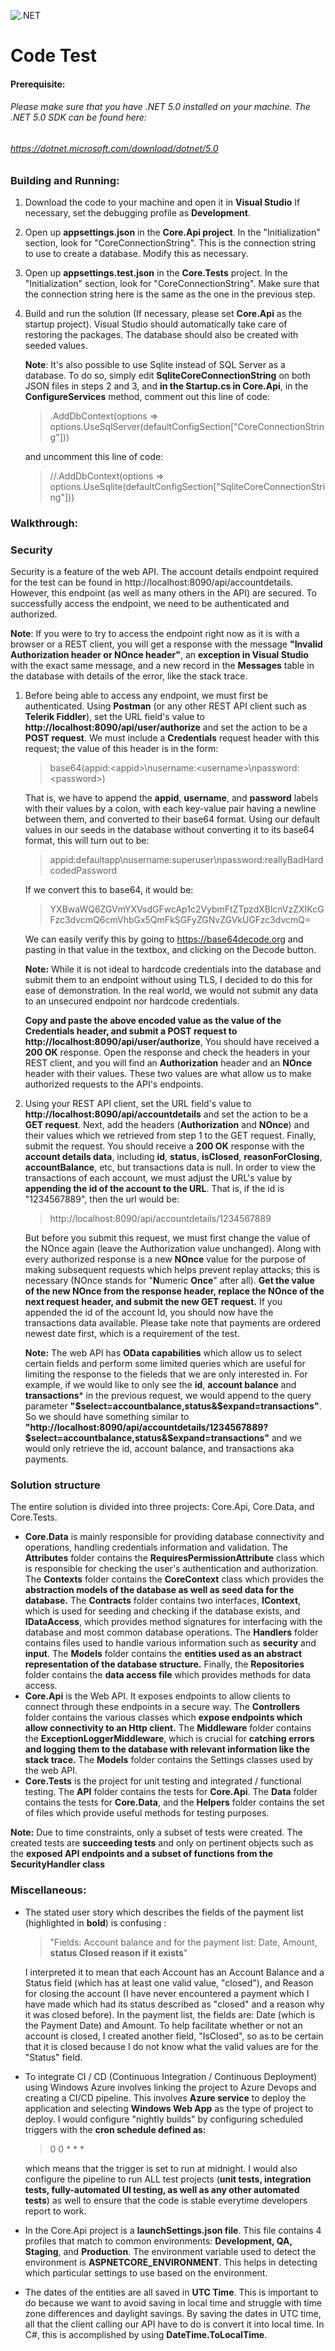 ![.NET](https://github.com/pacoalphonso/code/workflows/.NET/badge.svg)

# Code Test
#### Prerequisite:
###### Please make sure that you have .NET 5.0 installed on your machine. The .NET 5.0 SDK can be found here: 
###### https://dotnet.microsoft.com/download/dotnet/5.0

### Building and Running:

1. Download the code to your machine and open it in **Visual Studio** If necessary, set the debugging profile as **Development**.
2. Open up **appsettings.json** in the **Core.Api project**. In the "Initialization" section, look for "CoreConnectionString". This is the connection string to use to create a database. Modify this as necessary.
3. Open up **appsettings.test.json** in the **Core.Tests** project. In the "Initialization" section, look for "CoreConnectionString". Make sure that the connection string here is the same as the one in the previous step.
4. Build and run the solution (If necessary, please set **Core.Api** as the startup project). Visual Studio should automatically take care of restoring the packages. The database should also be created with seeded values. 

    **Note**:  It's also possible to use Sqlite instead of SQL Server as a database. To do so, simply edit **SqliteCoreConnectionString** on both JSON files in steps 2 and 3, and **in the Startup.cs in Core.Api**, in the **ConfigureServices** method, comment out this line of code:
    > .AddDbContext<CoreContext>(options => options.UseSqlServer(defaultConfigSection["CoreConnectionString"]))

    and uncomment this line of code:
    > //.AddDbContext<CoreContext>(options => options.UseSqlite(defaultConfigSection["SqliteCoreConnectionString"]))

### Walkthrough:
### Security
Security is a feature of the web API. The account details endpoint required for the test can be found in http://localhost:8090/api/accountdetails. However, this endpoint (as well as many others in the API) are secured. To successfully access the endpoint, we need to be authenticated and authorized. 

**Note**:  If you were to try to access the endpoint right now as it is with a browser or a REST client, you will get a response with the message **"Invalid Authorization header or NOnce header"**, an **exception in Visual Studio** with the exact same message, and a new record in the **Messages** table in the database with details of the error, like the stack trace.

1. Before being able to access any endpoint, we must first be authenticated. Using **Postman** (or any other REST API client such as **Telerik Fiddler**), set the URL field's value to **http://localhost:8090/api/user/authorize** and set the action to be a **POST request**. We must include a **Credentials** request header with this request; the value of this header is in the form:
    >base64(appid:&lt;appid&gt;\nusername:&lt;username&gt;\npassword:&lt;password&gt;)

    That is, we have to append the **appid**, **username**, and **password** labels with their values by a colon, with each key-value pair having a newline between them, and converted to their base64 format. Using our default values in our seeds in the database without converting it to its base64 format, this will turn out to be:
    >appid:defaultapp\nusername:superuser\npassword:reallyBadHardcodedPassword
    
    If we convert this to base64, it would be:
    >YXBwaWQ6ZGVmYXVsdGFwcAp1c2VybmFtZTpzdXBlcnVzZXIKcGFzc3dvcmQ6cmVhbGx5QmFkSGFyZGNvZGVkUGFzc3dvcmQ=
    
    We can easily verify this by going to https://base64decode.org and pasting in that value in the textbox, and clicking on the Decode button. 
    
    **Note:** While it is not ideal to hardcode credentials into the database and submit them to an endpoint without using TLS, I decided to do this for ease of demonstration. In the real world, we would not submit any data to an unsecured endpoint nor hardcode credentials.
    
    **Copy and paste the above encoded value as the value of the Credentials header, and submit a POST request to http://localhost:8090/api/user/authorize**, You should have received a **200 OK** response. Open the response and check the headers in your REST client, and you will find an **Authorization** header and an **NOnce** header with their values. These two values are what allow us to make authorized requests to the API's endpoints.
    
2. Using your REST API client, set the URL field's value to **http://localhost:8090/api/accountdetails** and set the action to be a **GET request**. Next, add the headers (**Authorization** and **NOnce**) and their values which we retrieved from step 1 to the GET request. Finally, submit the request. You should receive a **200 OK** response with the **account details data**, including **id**, **status**, **isClosed**, **reasonForClosing**, **accountBalance**, etc, but  transactions data is null. In order to view the transactions of each account, we must adjust the URL's value by **appending the id of the account to the URL**. That is, if the id is "1234567889", then the url would be:

    >http://localhost:8090/api/accountdetails/1234567889
    
    But before you submit this request, we must first change the value of the NOnce again (leave the Authorization value unchanged). Along with  every authorized response is a new **NOnce** value for the purpose of making subsequent requests which helps prevent replay attacks; this is necessary (NOnce stands for "**N**umeric **Once**" after all). **Get the value of the new NOnce from the response header, replace the NOnce of the next request header, and submit the new GET request.** If you appended the id of the account Id, you should now have the transactions data available. Please take note that payments are ordered newest date first, which is a requirement of the test.
    
    **Note:** The web API has **OData capabilities** which allow us to select certain fields and perform some limited queries which are useful for limiting the response to the fieleds that we are only interested in. For example, if we would like to only see the **id**, **account balance** and **transactions*** in the previous request, we would append to the query parameter **"$select=accountbalance,status&$expand=transactions"**. So we should have something similar to **"http://localhost:8090/api/accountdetails/1234567889?$select=accountbalance,status&$expand=transactions"** and we would only retrieve the id, account balance, and transactions aka payments.

### Solution structure

The entire solution is divided into three projects: Core.Api, Core.Data, and Core.Tests.

- **Core.Data** is mainly responsible for providing database connectivity and operations, handling credentials information and validation. The **Attributes** folder contains the **RequiresPermissionAttribute** class which is responsible for checking the user's authentication and authorization. The **Contexts** folder contains the **CoreContext** class which provides the **abstraction models of the database as well as seed data for the database.** The **Contracts** folder contains two interfaces, **IContext**, which is used for seeding and checking if the database exists, and **IDataAccess**, which provides method signatures for interfacing with the database and most common database operations. The **Handlers** folder contains files used to handle various information such as **security** and **input**. The **Models** folder contains the **entities used as an abstract representation of the database structure.** Finally, the **Repositories** folder contains the **data access file** which provides methods for data access.
- **Core.Api** is the Web API. It exposes endpoints to allow clients to connect through these endpoints in a secure way. The **Controllers** folder contains the various classes which **expose endpoints which allow connectivity to an Http client.** The **Middleware** folder contains the **ExceptionLoggerMiddleware**, which is crucial for **catching errors and logging them to the database with relevant information like the stack trace.** The **Models** folder contains the Settings classes used by the web API. 
- **Core.Tests** is the project for unit testing and integrated / functional testing. The **API** folder contains the tests for **Core.Api**. The **Data** folder contains the tests for **Core.Data**, and the **Helpers** folder contains the set of files which provide useful methods for testing purposes.
        
**Note:** Due to time constraints, only a subset of tests were created. The created tests are **succeeding tests** and only on pertinent objects such as the **exposed API endpoints and a subset of functions from the SecurityHandler class**

### Miscellaneous:
- The stated user story which describes the fields of the payment list (highlighted in **bold**) is confusing : 
    >   "Fields: Account balance and for the payment list: Date, Amount, **status Closed reason if it exists**" 

    I interpreted it to mean that each Account has an Account Balance and a Status field (which has at least one valid value, "closed"), and Reason for closing the account (I have never encountered a payment which I have made which had its status described as "closed" and a reason why it was closed before). In the payment list, the fields are: Date (which is the Payment Date) and Amount. To help facilitate whether or not an account is closed, I created another field, "IsClosed", so as to be certain that it is closed because I do not know what the valid values are for the "Status" field.

- To integrate CI / CD (Continuous Integration / Continuous Deployment) using Windows Azure involves linking the project to Azure Devops and creating a CI/CD pipeline. This involves **Azure service** to deploy the application and selecting **Windows Web App** as the type of project to deploy. I would configure "nightly builds" by configuring scheduled triggers with the **cron schedule defined as:** 
    >0 0 * * * 

    which means that the trigger is set to run at midnight. I would also configure the pipeline to run ALL test projects (**unit tests, integration tests, fully-automated UI testing, as well as any other automated tests**) as well to ensure that the code is stable everytime developers report to work.
- In the Core.Api project is a **launchSettings.json file**. This file contains 4 profiles that match to common environments: **Development, QA, Staging**, and **Production**. The environment variable used to detect the environment is **ASPNETCORE_ENVIRONMENT**. This helps in detecting which particular settings to use based on the environment.
- The dates of the entities are all saved in **UTC Time**. This is important to do because we want to avoid saving in local time and struggle with time zone differences and daylight savings. By saving the dates in UTC time, all that the client calling our API have to do is convert it into local time. In C#, this is accomplished by using **DateTime.ToLocalTime**.
